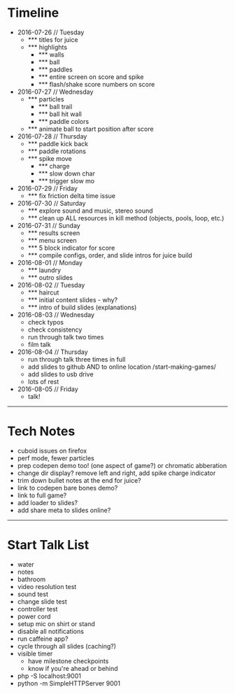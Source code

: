 # Timeline
- 2016-07-26 // Tuesday
	- *** titles for juice
	- *** highlights
		- *** walls
		- *** ball
		- *** paddles
		- *** entire screen on score and spike
		- *** flash/shake score numbers on score
- 2016-07-27 // Wednesday
	- *** particles
		- *** ball trail
		- *** ball hit wall
		- *** paddle colors
	- *** animate ball to start position after score
- 2016-07-28 // Thursday
	- *** paddle kick back
	- *** paddle rotations
	- *** spike move
		- *** charge
		- *** slow down char
		- *** trigger slow mo
- 2016-07-29 // Friday
	- *** fix friction delta time issue
- 2016-07-30 // Saturday
	- *** explore sound and music, stereo sound
	- *** clean up ALL resources in kill method (objects, pools, loop, etc.)
- 2016-07-31 // Sunday
	- *** results screen
	- *** menu screen
	- *** 5 block indicator for score
	- *** compile configs, order, and slide intros for juice build
- 2016-08-01 // Monday
	- *** laundry
	- *** outro slides
- 2016-08-02 // Tuesday
	- *** haircut
	- *** initial content slides - why?
	- *** intro of build slides (explanations)
- 2016-08-03 // Wednesday
	- check typos
	- check consistency
	- run through talk two times
	- film talk
- 2016-08-04 // Thursday
	- run through talk three times in full
	- add slides to github AND to online location /start-making-games/
	- add slides to usb drive
	- lots of rest
- 2016-08-05 // Friday
	- talk!



---

# Tech Notes
- cuboid issues on firefox
- perf mode, fewer particles
- prep codepen demo too! (one aspect of game?) or chromatic abberation
- change dir display? remove left and right, add spike charge indicator
- trim down bullet notes at the end for juice?
- link to codepen bare bones demo?
- link to full game?
- add loader to slides?
- add share meta to slides online?

---

# Start Talk List
- water
- notes
- bathroom
- video resolution test
- sound test
- change slide test
- controller test
- power cord
- setup mic on shirt or stand
- disable all notifications
- run caffeine app?
- cycle through all slides (caching?)
- visible timer
	- have milestone checkpoints
	- know if you're ahead or behind
- php -S localhost:9001
- python -m SimpleHTTPServer 9001